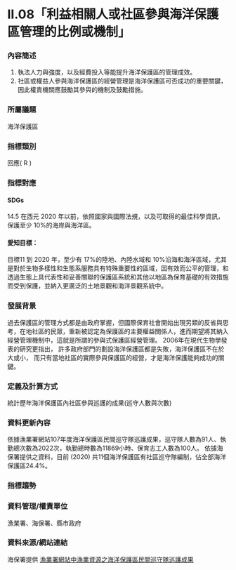 # II.08「利益相關人或社區參與海洋保護區管理的比例或機制」

<script type="text/javascript" src="http://cdn.mathjax.org/mathjax/latest/MathJax.js?config=TeX-AMS-MML_HTMLorMML"></script>
### 內容簡述
1. 執法人力與強度，以及經費投入等能提升海洋保護區的管理成效。 
2. 社區或權益人參與海洋保護區的經營管理是海洋保護區可否成功的重要關鍵，因此權責機關應鼓勵其參與的機制及鼓勵措施。 
### 所屬議題
海洋保護區
### 指標類別
回應( R )
### 指標對應
#### SDGs
14.5
在西元 2020 年以前，依照國家與國際法規，以及可取得的最佳科學資訊，保護至少 10%的海岸與海洋區。
#### 愛知目標：
目標11
到 2020 年，至少有 17%的陸地、內陸水域和 10%沿海和海洋區域，尤其是對於生物多樣性和生態系服務具有特殊重要性的區域，因有效而公平的管理，和透過生態上具代表性和妥善關聯的保護區系統和其他以地區為保育基礎的有效措施而受到保護，並納入更廣泛的土地景觀和海洋景觀系統中。
### 發展背景
過去保護區的管理方式都是由政府掌握，但國際保育社會開始出現另類的反省與思考，在地社區的民眾，重新被認定為保護區的主要權益關係人，進而期望將其納入經營管理機制中，這就是所謂的參與式保護區經營管理。
2006年在現代生物學發表的研究更指出， 許多政府部門的劃設海洋保護區都是失敗，海洋保護區不在於大或小， 而只有當地社區的實際參與保護區的經營，才是海洋保護能夠成功的關鍵。
### 定義及計算方式
統計歷年海洋保護區內社區參與巡護的成果(巡守人數與次數)
### 資料更新內容
依據漁業署網站107年度海洋保護區民間巡守隊巡護成果，巡守隊人數為91人、執勤總次數為2022次，執勤總時數為11869小時、保育志工人數為100人。
依據海保署提供之資料，目前 (2020) 共11個海洋保護區有社區巡守隊編制，佔全部海洋保護區24.4%。
### 指標趨勢
### 資料管理/權責單位
漁業署、海保署、縣市政府
### 資料來源/網站連結
海保署提供
[漁業署網站中漁業資源之海洋保護區民間巡守隊巡護成果](https://www.fa.gov.tw/cht/TaiwanOceansProtectionAreas/content.aspx?id=1&chk=2001739d-d4cd-4ded-bf92-d570912baf08)